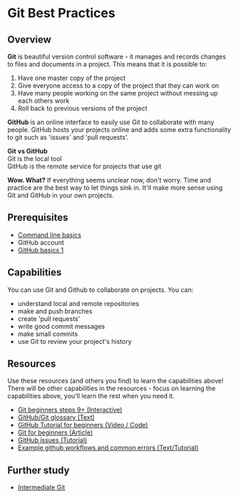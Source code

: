 # Git Best Practices

## Overview

**Git** is beautiful version control software - it manages and records changes to files and documents in a project. 
This means that it is possible to:
  1. Have one master copy of the project
  2. Give everyone access to a copy of the project that they can work on
  3. Have many people working on the same project without messing up each others work
  4. Roll back to previous versions of the project

**GitHub** is an online interface to easily use Git to collaborate with many people. GitHub hosts your projects online and adds some extra functionality to git such as 'issues' and 'pull requests'.

**Git vs GitHub**  
Git is the local tool  
GitHub is the remote service for projects that use git  

**Wow. What?**
If everything seems unclear now, don't worry. Time and practice are the best way to let things sink in. It'll make more sense using Git and GitHub in your own projects.

## Prerequisites
- [Command line basics](/concepts/command-line-basics)
- GitHub account
- [GitHub basics 1](/concepts/github-basics-1)

## Capabilities
You can use Git and Github to collaborate on projects. You can:  
  - understand local and remote repositories
  - make and push branches
  - create 'pull requests'
  - write good commit messages
  - make small commits
  - use Git to review your project's history

## Resources
Use these resources (and others you find) to learn the capabilities above! There will be other capabilities in the resources - focus on learning the capabilities above, you'll learn the rest when you need it.
- [Git beginners steps 9+ (Interactive)](/resources/git-basics-INTERACTIVE)
- [GitHub/Git glossary (Text)](/resources/git-glossary-TEXT)
- [GitHub Tutorial for beginners (Video / Code)](/resources/github-basics-for-beginners-VIDEO)  
- [Git for beginners (Article)](/resources/git-basics-ARTICLE)
- [GitHub issues (Tutorial)](/resources/github-issues-TUTORIAL)
- [Example github workflows and common errors (Text/Tutorial)](/resources/github-phase-0-workflow-TUTORIAL)




## Further study 
- [Intermediate Git](https://www.atlassian.com/git/tutorials/comparing-workflows)
